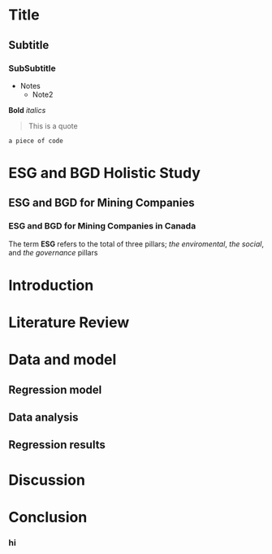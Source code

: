 # Title
## Subtitle
### SubSubtitle

- Notes
    - Note2

**Bold**
*italics*

> This is a quote

`a piece of code`


# ESG and BGD Holistic Study
## ESG and BGD for Mining Companies
### ESG and BGD for Mining Companies in Canada


The term **ESG** refers to the total of three pillars; *the enviromental*, *the social*, and *the governance* pillars


# Introduction

# Literature Review

# Data and model
## Regression model
## Data analysis
## Regression results

# Discussion
# Conclusion
### hi

